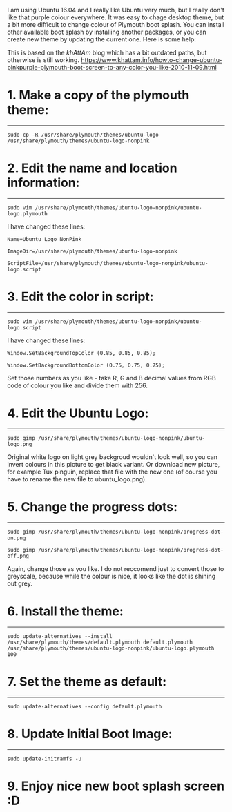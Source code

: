 I am using Ubuntu 16.04 and I really like Ubuntu very much, but I really don't like that purple colour everywhere. It was easy to chage desktop theme, but a bit more difficult to change colour of Plymouth boot splash. You can install other available boot splash by installing another packages, or you can create new theme by updating the current one. Here is some help:

This is based on the _khAttAm_ blog which has a bit outdated paths, but otherwise is still working.
https://www.khattam.info/howto-change-ubuntu-pinkpurple-plymouth-boot-screen-to-any-color-you-like-2010-11-09.html

# 1. Make a copy of the plymouth theme:
---
```
sudo cp -R /usr/share/plymouth/themes/ubuntu-logo /usr/share/plymouth/themes/ubuntu-logo-nonpink
```
# 2. Edit the name and location information:
---
```
sudo vim /usr/share/plymouth/themes/ubuntu-logo-nonpink/ubuntu-logo.plymouth
```

I have changed these lines:
```
Name=Ubuntu Logo NonPink

ImageDir=/usr/share/plymouth/themes/ubuntu-logo-nonpink

ScriptFile=/usr/share/plymouth/themes/ubuntu-logo-nonpink/ubuntu-logo.script
```
# 3. Edit the color in script:
---
```
sudo vim /usr/share/plymouth/themes/ubuntu-logo-nonpink/ubuntu-logo.script
```

I have changed these lines:
```
Window.SetBackgroundTopColor (0.85, 0.85, 0.85);

Window.SetBackgroundBottomColor (0.75, 0.75, 0.75);
```
Set those numbers as you like - take R, G and B decimal values from RGB code of colour you like and divide them with 256.

# 4. Edit the Ubuntu Logo:
---
```
sudo gimp /usr/share/plymouth/themes/ubuntu-logo-nonpink/ubuntu-logo.png
```

Original white logo on light grey backgroud wouldn't look well, so you can invert colours in this picture to get black variant. Or download new picture, for example Tux pinguin, replace that file with the new one (of course you have to rename the new file to ubuntu_logo.png).

# 5. Change the progress dots:
---
```
sudo gimp /usr/share/plymouth/themes/ubuntu-logo-nonpink/progress-dot-on.png
```
```
sudo gimp /usr/share/plymouth/themes/ubuntu-logo-nonpink/progress-dot-off.png
```

Again, change those as you like. I do not reccomend just to convert those to greyscale, because while the colour is nice, it looks like the dot is shining out grey.

# 6. Install the theme:
---
```
sudo update-alternatives --install /usr/share/plymouth/themes/default.plymouth default.plymouth /usr/share/plymouth/themes/ubuntu-logo-nonpink/ubuntu-logo.plymouth 100
```

# 7. Set the theme as default:
---
```
sudo update-alternatives --config default.plymouth
```

# 8. Update Initial Boot Image:
---
```
sudo update-initramfs -u
```

# 9. Enjoy nice new boot splash screen :D
